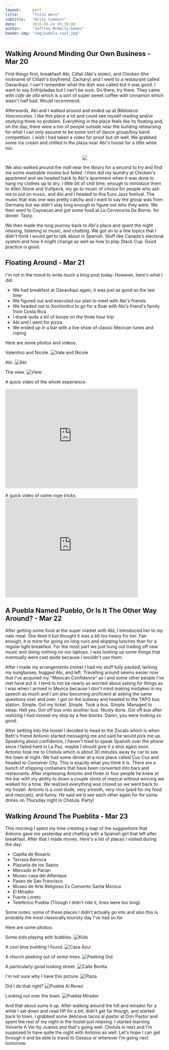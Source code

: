 ```yaml
---
layout:     post
title:      "Title Here"
subtitle:   "Witty Comment"
date:       2016-03-24 09:30:00
author:     "Jeffrey McNally-Dawes"
header-img: "img/puebla-roof.jpg"
---
```

Walking Around Minding Our Own Business - Mar 20
---
First things first, breakfast! Abi, Citlali (Abi's sister), and Chicken (the
nickname of Citlatli's boyfriend, Zachary) and I went to a restaurant called
OaxacAqui. I can't remember what the dish was called but it was good. I want
to say Enfrijoladas but I can't be sure. Go there, try them. They came with
*cafe de olla* which is a sort of super sweet coffee with cinnamon which
wasn't half bad. Would recommend.

Afterwards, Abi and I walked around and ended up at *Biblioteca Vasconcelos.*
I like this place a lot and could see myself reading and/or studying there
no problem. Everything in the place feels like its floating and, on the day,
there were a ton of people outside near the building rehearsing for what I can
only assume to be some sort of dance group/boy band competition. I wish I had
taken a video for proof but oh well. We grabbed some ice cream and chilled
in the plaza near Abi's house for a little while too.

<center><img src='/img/biblioteca-vasconcelos.jpg'></center>

We also walked around the mall near the library for a second to try and find
me some washable insoles but failed. I then did my laundry at Chicken's
apartment and we headed back to Abi's apartment when it was done to hang my
clothes up to dry. I little bit of chill time, enough to introduce them to
Allen Stone and Vulfpeck, my go to music of choice for people who ask me to
put on music, and Abi and I headed to this Euro Jazz festival. The music that
was one was pretty catchy and I want to say the group was from Germany but we
didn't stay long enough to figure out who they were. We then went to Coyoacan
and got some food at *La Cerveceria De Barrio.* for dinner. Tasty.

We then made the long journey back to Abi's place and spent the night
relaxing, listening to music, and chatting. We got on to a few topics that I
didn't think I would get to talk about in Spanish. Stuff like Canada's
electoral system and how it might change as well as how to play Stack Cup.
Good practice is good.

Floating Around - Mar 21
---
I'm not in the mood to write much a blog post today. However, here's what I
did.

- We had breakfast at OaxacAqui again, it was just as good as the last time
- We figured out and executed our plan to meet with Abi's friends
- We headed out to Xochimilco to go for a float with Abi's friend's family
  from Costa Rica
- I drank quite a bit of booze on the three hour trip
- Abi and I went for pizza
- We ended up in a bar with a live show of classic Mexican tunes and roping

Here are some photos and videos.

Valentino and Nicole.
![Vale and Nicole](/img/float-vale-y-nicole.jpg)

Abi.
![Abi](/img/float-abi.jpg)

The view.
![View](/img/float-view.jpg)

A quick video of the whole experience.
<iframe width="420" height="315" src="https://www.youtube.com/embed/tmqJTky_xKk" frameborder="0" allowfullscreen></iframe><p></p>
A quick video of some rope tricks.
<iframe width="420" height="315" src="https://www.youtube.com/embed/zXz4Kt7rC30" frameborder="0" allowfullscreen></iframe>

A Puebla Named Pueblo, Or Is It The Other Way Around? - Mar 22
---
After getting some food at the super market with Abi, I introduced her to my
oats meal. She liked it but thought it was a bit too heavy for her. Fair
enough, it is more for going on long runs and skipping lunches than for a
regular light breakfast. For the most part we just hung out trading off new
music and doing nothing on our laptops. I was looking up some things that
eventually were cast aside because I wouldn't use them.

After I made my arrangements (none) I had my stuff fully packed, lacking my
sunglasses, hugged Abi, and left. Travelling around seems easier now that I've
acquired my "Mexican Confidence" as I and some other people I've met have
put it. I tend to not be nearly as worried about asking for things as I was
when I arrived in Mexico because I don't mind making mistakes in my speech as
much and I am also becoming proficient at asking the same questions over and
over. I got on the subway and headed to the TAPO bus station. Simple. Got
my ticket. Simple. Took a bus. Simple. Managed to sleep. Hell yes. Got off bus
onto another bus. Nicely done. Got off bus after realizing I had missed my
stop by a few blocks. Damn, you were looking so good.

After settling into the hostel I decided to head to the Zocalo which is when
Beth's friend Antonio started messaging me and said he would pick me up.
Speaking about confidence, I haven't tried to speak Spanish over the phone
since I failed hard in La Paz, maybe I should give it a shot again soon.
Antonio took me to Cholula which is about 30 minutes away by car to see the
town at night. We had some dinner at a nice place called Cus Cus and headed
to Container City. This is exactly what you think it is. There are a bunch of
shipping containers that have been converted into bars and restaurants. After
impressing Antonio and three or four people he knew at the bar with my ability
to down a couple shots of mezcal without wincing we walked for a time.
We realized everything was closed so we went back to my hostel. Antonio is a
cool dude, very smooth, very nice (paid for my food and mezcals), and funny.
He said we'd see each other again for for some drinks on Thursday night in
Cholula. Party!

Walking Around The Pueblita - Mar 23
---
This morning I spent my time creating a map of the suggestions that Antonio
gave me yesterday and chatting with a Spanish girl that left after breakfast.
After that I made moves. Here's a list of places I visited during the day:

- Capilla de Rosario
- Terraza Barroca
- Plazuela de los Sapos
- Mercado el Parian
- Museo casa del Alfenique
- Paseo de San Francisco
- Museo de Arte Religioso Ex Convento Santa Monica
- El Mirador
- Fuerte Loreto
- Teleferico Puebla (Though I didn't ride it, lines were too long)

Some notes: some of these places I didn't actually go into and also this is
probably the most classically touristy day I've had so far.

Here are some photos:

Some kids playing with bubbles.
![Kids](/img/puebla-kids.jpg)
 
A cool blue building I found.
![Casa Azul](/img/puebla-azul.jpg)

A church peeking out of some trees.
![Peeking Out](/img/puebla-peeking-out.jpg)

A particularly good looking street.
![Calle Bonita](/img/puebla-calle-bonita.jpg)

I'm not sure why I have this picture.
![Plaza](/img/puebla-plaza.jpg)

Did I do that right?
![Puebla Al Revez](/img/puebla-al-revez.jpg)

Looking out over the town.
![Puebla Mirador](/img/puebla-mirador.jpg)

And that about sums it up. After walking around the hill and mirador for a
while I sat down and read HP for a bit, didn't get far though, and started
back to town. I grabbed some delicious tacos al pastor at Don Pastor and spent
the rest of my night in the hostel just relaxing. I started learning Volverte
A Ver by Juanes and that's going well. Cholula is next and I'm supposed to
have quite the night with Antonio as well. Let's hope I can get through it
and be able to travel to Oaxaca or wherever I'm going next tomorrow.
